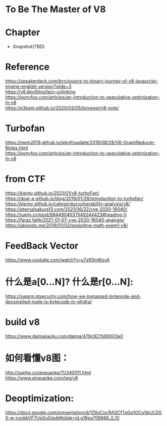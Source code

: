 To Be The Master of V8
=============

Chapter
=============
* Snapshot(TBD)


Reference
=============
https://speakerdeck.com/brn/source-to-binary-journey-of-v8-javascript-engine-english-version?slide=3<br/>
https://v8.dev/blog/lazy-unlinking<br/>
https://ponyfoo.com/articles/an-introduction-to-speculative-optimization-in-v8<br/>
https://e3pem.github.io/2020/03/05/browser/v8-note/<br/>


Turbofan
=============
https://mem2019.github.io/jekyll/update/2019/08/28/V8-GraphReducer-Notes.html<br/>
https://ponyfoo.com/articles/an-introduction-to-speculative-optimization-in-v8 <br/>

from CTF
=============
https://kiprey.github.io/2021/01/v8-turboFan/<br/>
https://doar-e.github.io/blog/2019/01/28/introduction-to-turbofan/ <br/>
https://kiprey.github.io/categories/vulnerability-analysis/v8/<br/>
https://eternalsakura13.com/2021/06/22/cve-2020-16040/<br/>
https://juejin.cn/post/6844904037549244423#heading-5 <br/>
https://faraz.faith/2021-01-07-cve-2020-16040-analysis/ <br/>
https://abiondo.me/2019/01/02/exploiting-math-expm1-v8/ <br/>

FeedBack Vector
=============
https://www.youtube.com/watch?v=u7zRSm8jzvA <br/>

什么是a[0...N]? 什么是r[0...N]:
=============
https://swarm.ptsecurity.com/how-we-bypassed-bytenode-and-decompiled-node-js-bytecode-in-ghidra/ <br/>

build v8
=============
https://www.daimajiaoliu.com/daima/479c827b99003e0<br/>

如何看懂v8图：
=============
http://suphp.cn/anquanke/11/240011.html <br/>
https://www.anquanke.com/tag/v8 <br/>

Deoptimization:
=============
https://docs.google.com/presentation/d/1Z6oCocRASCfTqGq1GCo1jbULDGS-w-nzxkbVF7Up0u0/edit#slide=id.g19ea708688_0_10 <br/>
